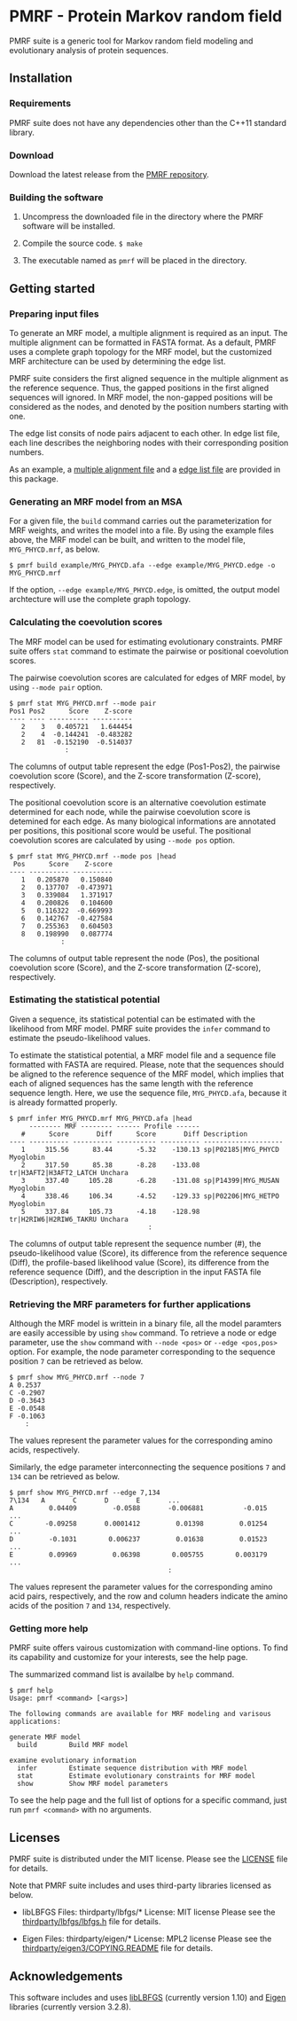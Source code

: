 # PMRF - Protein Markov random field
PMRF suite is a generic tool for Markov random field modeling and evolutionary analysis of protein sequences.


## Installation

### Requirements
PMRF suite does not have any dependencies other than the C++11 standard library.

### Download
Download the latest release from the [PMRF repository].

### Building the software
1. Uncompress the downloaded file in the directory where the PMRF software will be installed.

2. Compile the source code.
  ``
  $ make
  ``

3. The executable named as `pmrf` will be placed in the directory.


## Getting started

### Preparing input files
To generate an MRF model, a multiple alignment is required as an input. The multiple alignment can be formatted in FASTA format. As a default, PMRF uses a complete graph topology for the MRF model, but the customized MRF architecture can be used by determining the edge list.

PMRF suite considers the first aligned sequence in the multiple alignment as the reference sequence. Thus, the gapped positions in the first aligned sequences will ignored. In MRF model, the non-gapped positions will be considered as the nodes, and denoted by the position numbers starting with one.

The edge list consits of node pairs adjacent to each other. In edge list file, each line describes the neighboring nodes with their corresponding position numbers.

As an example, a [multiple alignment file](example/MYG_PHYCD.afa) and a [edge list file](example/MYG_PHYCD.edge) are provided in this package.

### Generating an MRF model from an MSA
For a given file, the `build` command carries out the parameterization for MRF weights, and writes the model into a file. By using the example files above, the MRF model can be built, and written to the model file, `MYG_PHYCD.mrf`, as below.

  ```
  $ pmrf build example/MYG_PHYCD.afa --edge example/MYG_PHYCD.edge -o MYG_PHYCD.mrf
  ```

If the option, `--edge example/MYG_PHYCD.edge`, is omitted, the output model archtecture will use the complete graph topology.

### Calculating the coevolution scores
The MRF model can be used for estimating evolutionary constraints. PMRF suite offers `stat` command to estimate the pairwise or positional coevolution scores.

The pairwise coevolution scores are calculated for edges of MRF model, by using `--mode pair` option.
  ```
  $ pmrf stat MYG_PHYCD.mrf --mode pair
  Pos1 Pos2      Score    Z-score
  ---- ---- ---------- ----------
     2    3   0.405721   1.644454
     2    4  -0.144241  -0.483282
     2   81  -0.152190  -0.514037
                :
  ```

The columns of output table represent the edge (Pos1-Pos2), the pairwise coevolution score (Score), and the Z-score transformation (Z-score), respectively.

The positional coevolution score is an alternative coevolution estimate determined for each node, while the pairwise coevolution score is detemined for each edge. As many biological informations are annotated per positions, this positional score would be useful. The positional coevolution scores are calculated by using `--mode pos` option.
  ```
  $ pmrf stat MYG_PHYCD.mrf --mode pos |head
   Pos      Score    Z-score
  ---- ---------- ----------
     1   0.205870   0.150840
     2   0.137707  -0.473971
     3   0.339084   1.371917
     4   0.200826   0.104600
     5   0.116322  -0.669993
     6   0.142767  -0.427584
     7   0.255363   0.604503
     8   0.198990   0.087774
               :
  ```

The columns of output table represent the node (Pos), the positional coevolution score (Score), and the Z-score transformation (Z-score), respectively.

### Estimating the statistical potential
Given a sequence, its statistical potential can be estimated with the likelihood from MRF model. PMRF suite provides the `infer` command to estimate the pseudo-likelihood values.

To estimate the statistical potential, a MRF model file and a sequence file formatted with FASTA are required. Please, note that the sequences should be aligned to the reference sequence of the MRF model, which implies that each of aligned sequences has the same length with the reference sequence length. Here, we use the sequence file, `MYG_PHYCD.afa`, because it is already formatted properly.
  ```
  $ pmrf infer MYG_PHYCD.mrf MYG_PHYCD.afa |head
       -------- MRF -------- ------ Profile ------
     #      Score       Diff      Score       Diff Description
  ---- ---------- ---------- ---------- ---------- --------------------
     1     315.56      83.44      -5.32    -130.13 sp|P02185|MYG_PHYCD Myoglobin
     2     317.50      85.38      -8.28    -133.08 tr|H3AFT2|H3AFT2_LATCH Unchara
     3     337.40     105.28      -6.28    -131.08 sp|P14399|MYG_MUSAN Myoglobin
     4     338.46     106.34      -4.52    -129.33 sp|P02206|MYG_HETPO Myoglobin
     5     337.84     105.73      -4.18    -128.98 tr|H2RIW6|H2RIW6_TAKRU Unchara
	                                 :
  ```

The columns of output table represent the sequence number (#), the pseudo-likelihood value (Score), its difference from the reference sequence (Diff), the profile-based likelihood value (Score), its difference from the reference sequence (Diff), and the description in the input FASTA file (Description), respectively.

### Retrieving the MRF parameters for further applications
Although the MRF model is writtein in a binary file, all the model paramters are easily accessible by using `show` command. To retrieve a node or edge parameter, use the `show` command with `--node <pos>` or `--edge <pos,pos>` option. For example, the node parameter corresponding to the sequence position `7` can be retrieved as below.
  ```
  $ pmrf show MYG_PHYCD.mrf --node 7
  A	0.2537
  C	-0.2907
  D	-0.3643
  E	-0.0548
  F	-0.1063
      :
  ```

The values represent the parameter values for the corresponding amino acids, respectively.

Similarly, the edge parameter interconnecting the sequence positions `7` and `134` can be retrieved as below.
  ```
  $ pmrf show MYG_PHYCD.mrf --edge 7,134
  7\134   A       C       D       E       ...
  A         0.04409         -0.0588       -0.006881          -0.015         ...
  C        -0.09258       0.0001412         0.01398         0.01254         ...
  D         -0.1031        0.006237         0.01638         0.01523         ...
  E         0.09969         0.06398        0.005755        0.003179		   ...
                                          :
  ```

The values represent the parameter values for the corresponding amino acid pairs, respectively, and the row and column headers indicate the amino acids of the position `7` and `134`, respectively.

### Getting more help
PMRF suite offers vairous customization with command-line options. To find its capability and customize for your interests, see the help page.

The summarized command list is availalbe by `help` command.
  ```
  $ pmrf help
  Usage: pmrf <command> [<args>]
  
  The following commands are available for MRF modeling and varisous applications:
  
  generate MRF model
    build        Build MRF model
  
  examine evolutionary information
    infer        Estimate sequence distribution with MRF model
    stat         Estimate evolutionary constraints for MRF model
    show         Show MRF model parameters
  ```

To see the help page and the full list of options for a specific command, just run `pmrf <command>` with no arguments.

## Licenses
PMRF suite is distributed under the MIT license. Please see the [LICENSE](LICENSE) file for details.

Note that PMRF suite includes and uses third-party libraries licensed as below.

  - libLBFGS
    Files: thirdparty/lbfgs/*
    License: MIT license
    Please see the [thirdparty/lbfgs/lbfgs.h](thirdparty/lbfgs/lbfgs.h) file for details.

  - Eigen
    Files: thirdparty/eigen/*
    License: MPL2 license
    Please see the [thirdparty/eigen3/COPYING.README](thirdparty/eigen3/COPYING.README) file for details.


## Acknowledgements
This software includes and uses [libLBFGS] (currently version 1.10) and [Eigen] libraries (currently version 3.2.8).


[PMRF repository]: https://github.com/jeongchans/pmrf/releases
[libLBFGS]: http://www.chokkan.org/software/liblbfgs/
[Eigen]: http://eigen.tuxfamily.org/
